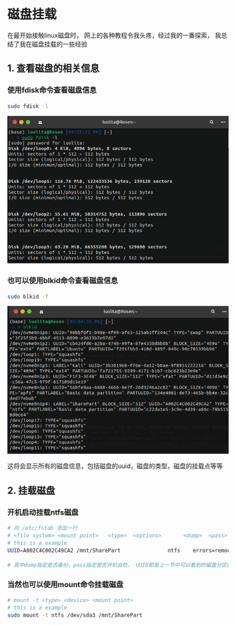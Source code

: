 # 磁盘挂载

在最开始接触linux磁盘时， 网上的各种教程令我头疼，经过我的一番探索， 我总结了我在磁盘挂载的一些经验

## 1. 查看磁盘的相关信息

### 使用fdisk命令查看磁盘信息

```bash
sudo fdisk -l
```

![screenshot](../asserts/proxy/Screenshot%20from%202023-04-27%2016-55-52.png)

### 也可以使用blkid命令查看磁盘信息

```bash
sudo blkid -f
```

![screenshot](../asserts/proxy/Screenshot%20from%202023-04-27%2017-04-47.png)

这将会显示所有的磁盘信息，包括磁盘的uuid，磁盘的类型，磁盘的挂载点等等

## 2. 挂载磁盘

### 开机启动挂载ntfs磁盘

```bash
# 向 /etc/fstab 添加一行
# <file system> <mount point>   <type>  <options>       <dump>  <pass>
# this is a example 
UUID=A002C4C002C49CA2 /mnt/SharePart               ntfs    errors=remount-ro 0       0

# 其中dump指定是否备份，pass指定是否开机自检， UUID即是上一节中可以看到的磁盘分区的UUID
```

### 当然也可以使用mount命令挂载磁盘

```bash
# mount -t <type> <device> <mount point>
# this is a example
sudo mount -t ntfs /dev/sda3 /mnt/SharePart
```

